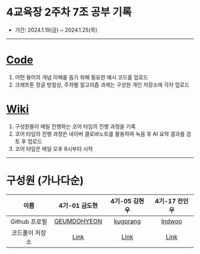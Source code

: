 # 4교육장 2주차 7조 공부 기록
* 기간: 2024.1.19(금) ~ 2024.1.25(목)
----
# [Code](https://github.com/KraftonJungle4th/Classroom4_Week01_Team7_StudyNotes)
1. 어떤 용어의 개념 이해를 돕기 위해 필요한 예시 코드를 업로드
2. 크래프톤 정글 방침상, 주차별 알고리즘 과제는 구성원 개인 저장소에 각자 업로드
# [Wiki](https://github.com/KraftonJungle4th/Classroom4_Week01_Team7_StudyNotes/wiki)
1. 구성원들이 매일 진행하는 코어 타임의 진행 과정을 기록
2. 코어 타임의 진행 과정은 네이버 클로바노트를 활용하여 녹음 후 AI 요약 결과를 검토 후 업로드
3. 코어 타임은 매일 오후 8시부터 시작
----
# 구성원 (가나다순)
|이름|4기-01 금도현|4기-05 김현우|4기-17 전인우|
|:---:|:---:|:---:|:---:|
|Github 프로필|[GEUMDOHYEON](https://github.com/GEUMDOHYEON)|[kugorang](https://github.com/kugorang)|[Indwoo](https://github.com/Indwoo)|
|코드풀이 저장소|[Link](https://github.com/GEUMDOHYEON/algorithm)|[Link](https://github.com/kugorang/BaekjoonHub)|[Link](https://github.com/Indwoo/CS_Solve)|

